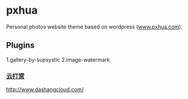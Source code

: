 # pxhua
Personal photos website theme based on wordpress (www.pxhua.com).

## Plugins
1.gallery-by-supsystic
2.image-watermark

### [云打赏](http://www.dashangcloud.com/)
http://www.dashangcloud.com/
